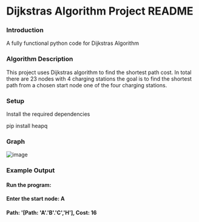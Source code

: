 # Dijkstras Algorithm Project README

### Introduction
A fully functional python code for Dijkstras Algorithm

### Algorithm Description
This project uses Dijkstras algorithm to find the shortest path cost. In total there are 23 nodes with 4 charging stations the goal is to find the shortest path from a chosen start node one of the four charging stations.

### Setup
Install the required dependencies 

pip install heapq

### Graph

![image](https://github.com/meap9898/Algorithems-final/assets/146674355/539d23e8-9137-4a0d-ae5e-e339e125a51c)

### Example Output 
#### Run the program:
#### Enter the start node: A
#### Path: '[Path: 'A'.'B'.'C','H'], Cost: 16





